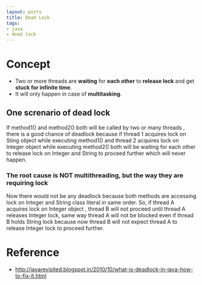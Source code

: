 ```yaml
---
layout: posts
title: Dead Lock
tags:
- java
- dead lock
---
```

# Concept

- Two or more threads are **waiting** for **each other** to **release lock** and get **stuck for infinite time**.
- It will only happen in case of **multitasking**.

## One screnario of dead lock
If method1() and method2() both will be called by two or many threads , there is a good chance of deadlock because if thread 1 acquires lock on Sting object while executing method1() and thread 2 acquires lock on Integer object while executing method2() both will be waiting for each other to release lock on Integer and String to proceed further which will never happen.

### The root cause is NOT multithreading, but **the way they are requiring lock**
Now there would not be any deadlock because both methods are accessing lock on Integer and String class literal in same order. So, if thread A acquires lock on Integer object , thread B will not proceed until thread A releases Integer lock, same way thread A will not be blocked even if thread B holds String lock because now thread B will not expect thread A to release Integer lock to proceed further.

# Reference 
- http://javarevisited.blogspot.in/2010/10/what-is-deadlock-in-java-how-to-fix-it.html

